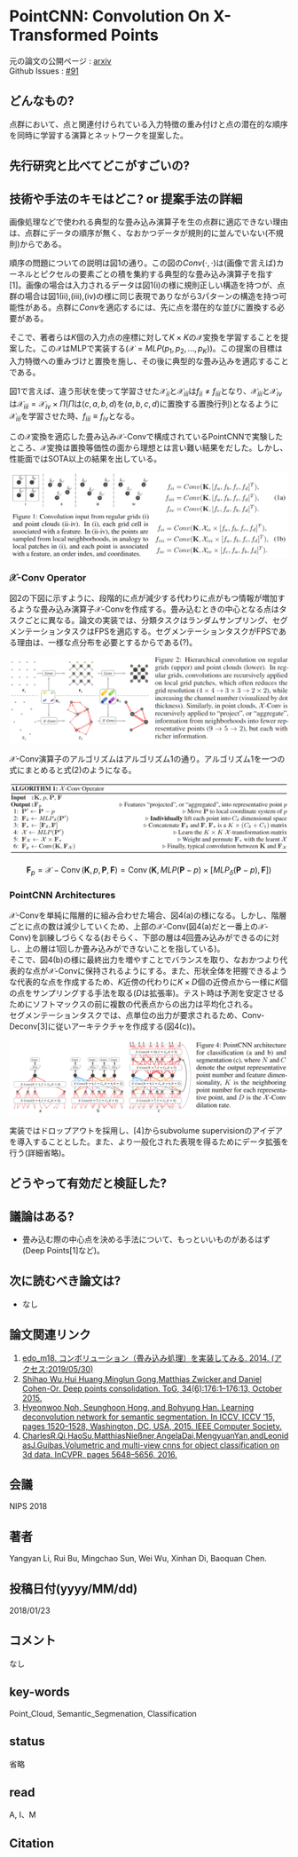 # PointCNN: Convolution On X-Transformed Points

元の論文の公開ページ : [arxiv](https://arxiv.org/abs/1801.07791)  
Github Issues : [#91](https://github.com/Obarads/obarads.github.io/issues/91)

## どんなもの?
点群において、点と関連付けられている入力特徴の重み付けと点の潜在的な順序を同時に学習する演算とネットワークを提案した。

## 先行研究と比べてどこがすごいの?

## 技術や手法のキモはどこ? or 提案手法の詳細
画像処理などで使われる典型的な畳み込み演算子を生の点群に適応できない理由は、点群にデータの順序が無く、なおかつデータが規則的に並んでいない(不規則)からである。

順序の問題についての説明は図1の通り。この図の${Conv}(\cdot, \cdot)$は(画像で言えば)カーネルとピクセルの要素ごとの積を集約する典型的な畳み込み演算子を指す[1]。画像の場合は入力されるデータは図1(i)の様に規則正しい構造を持つが、点群の場合は図1(ii),(iii),(iv)の様に同じ表現でありながら3パターンの構造を持つ可能性がある。点群に${Conv}$を適応するには、先に点を潜在的な並びに置換する必要がある。

そこで、著者らは$K$個の入力点の座標に対して$K \times K$の$\mathcal{X}$変換を学習することを提案した。この$\mathcal{X}$はMLPで実装する($\mathcal{X}=M L P(p_ {1}, p_ {2}, \ldots, p_ {K})$)。この提案の目標は入力特徴への重みづけと置換を施し、その後に典型的な畳み込みを適応することである。

図1で言えば、違う形状を使って学習させた$\mathcal{X}_ {i i}$と$\mathcal{X}_ {i i i}$は$f_ {i i} \neq f_ {i i i}$となり、$\mathcal{X}_ {iii}$と$\mathcal{X}_ {iv}$は$\mathcal{X}_ {i i i}=\mathcal{X}_ {i v} \times \Pi$($\Pi$は($c,a,b,d$)を($a,b,c,d$)に置換する置換行列)となるように$\mathcal{X}_ {i i i}$を学習させた時、$f_ {i i i} \equiv f_ {i v}$となる。

この$\mathcal{X}$変換を適応した畳み込み$\mathcal{X}$-Convで構成されているPointCNNで実験したところ、$\mathcal{X}$変換は置換等価性の面から理想とは言い難い結果をだした。しかし、性能面ではSOTA以上の結果を出している。

![fig1](img/PCoXP/fig1.png)

### $\mathcal{X}$-Conv Operator

図2の下図に示すように、段階的に点が減少する代わりに点がもつ情報が増加するような畳み込み演算子$\mathcal{X}$-Convを作成する。畳み込むときの中心となる点はタスクごとに異なる。論文の実装では、分類タスクはランダムサンプリング、セグメンテーションタスクはFPSを適応する。セグメンテーションタスクがFPSである理由は、一様な点分布を必要とするからである(?)。

![fig2](img/PCoXP/fig2.png)

$\mathcal{X}$-Conv演算子のアルゴリズムはアルゴリズム1の通り。アルゴリズム1を一つの式にまとめると式(2)のようになる。

![alg1](img/PCoXP/alg1.png)

$$
\mathbf{F}_{p}=\mathcal{X}-\operatorname{Conv}(\mathbf{K}, p, \mathbf{P}, \mathbf{F})=\operatorname{Conv}\left(\mathbf{K}, M L P(\mathbf{P}-p) \times\left[M L P_{\delta}(\mathbf{P}-p), \mathbf{F}\right]\right) \tag{2}
$$

### PointCNN Architectures
$\mathcal{X}$-Convを単純に階層的に組み合わせた場合、図4(a)の様になる。しかし、階層ごとに点の数は減少していくため、上部の$\mathcal{X}$-Conv(図4(a)だと一番上の$\mathcal{X}$-Conv)を訓練しづらくなる(おそらく、下部の層は4回畳み込みができるのに対し、上の層は1回しか畳み込みができないことを指している)。  
そこで、図4(b)の様に最終出力を増やすことでバランスを取り、なおかつより代表的な点が$\mathcal{X}$-Convに保持されるようにする。また、形状全体を把握できるような代表的な点を作成するため、$K$近傍の代わりに$K\times D$個の近傍点から一様に$K$個の点をサンプリングする手法を取る($D$は拡張率)。テスト時は予測を安定させるためにソフトマックスの前に複数の代表点からの出力は平均化される。  
セグメンテーションタスクでは、点単位の出力が要求されるため、Conv-Deconv[3]に従いアーキテクチャを作成する(図4(c))。

![fig4](img/PCoXP/fig4.png)

実装ではドロップアウトを採用し、[4]からsubvolume supervisionのアイデアを導入することとした。また、より一般化された表現を得るためにデータ拡張を行う(詳細省略)。

## どうやって有効だと検証した?


## 議論はある?
- 畳み込む際の中心点を決める手法について、もっといいものがあるはず(Deep Points[1]など)。

## 次に読むべき論文は?
- なし

## 論文関連リンク
1. [edo_m18. コンボリューション（畳み込み処理）を実装してみる. 2014. (アクセス:2019/05/30)](https://qiita.com/edo_m18/items/d9f5f4b6de7ff73075ed)
2. [Shihao Wu,Hui Huang,Minglun Gong,Matthias Zwicker,and Daniel Cohen-Or. Deep points consolidation. ToG, 34(6):176:1–176:13, October 2015.](https://dl.acm.org/citation.cfm?id=2818073)
3. [Hyeonwoo Noh, Seunghoon Hong, and Bohyung Han. Learning deconvolution network for semantic segmentation. In ICCV, ICCV ’15, pages 1520–1528, Washington, DC, USA, 2015. IEEE Computer Society.](https://arxiv.org/abs/1505.04366)
4. [CharlesR.Qi,HaoSu,MatthiasNießner,AngelaDai,MengyuanYan,andLeonidasJ.Guibas.Volumetric and multi-view cnns for object classification on 3d data. InCVPR, pages 5648–5656, 2016.](https://arxiv.org/abs/1604.03265)

## 会議
NIPS 2018

## 著者
Yangyan Li, Rui Bu, Mingchao Sun, Wei Wu, Xinhan Di, Baoquan Chen.

## 投稿日付(yyyy/MM/dd)
2018/01/23

## コメント
なし

## key-words
Point_Cloud, Semantic_Segmenation, Classification

## status
省略

## read
A, I、M

## Citation
